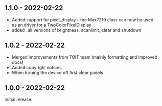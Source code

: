 ## 1.1.0 - 2022-02-22
* Added support for pixel_display - the Max7219 class can now be used as an driver for a TwoColorPixelDisplay
* added _all versions of brightness, scanlimit, clear and shutdown
## 1.0.2 - 2022-02-22
* Merged improvements from TOIT team (mainly formatting and improved docs)
* Added copyright notices
* When turning the device off first clear panels 
## 1.0.0 - 2022-02-22
Initial release.